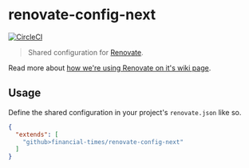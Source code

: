 # renovate-config-next

[![CircleCI](https://circleci.com/gh/Financial-Times/renovate-config-next.svg?style=svg)](https://circleci.com/gh/Financial-Times/renovate-config-next)

> Shared configuration for [Renovate](https://renovatebot.com/).

Read more about [how we're using Renovate on it's wiki page](https://github.com/Financial-Times/next/wiki/Renovate).

## Usage

Define the shared configuration in your project's `renovate.json` like so.

```json
{
  "extends": [
    "github>financial-times/renovate-config-next"
  ]
}
```
